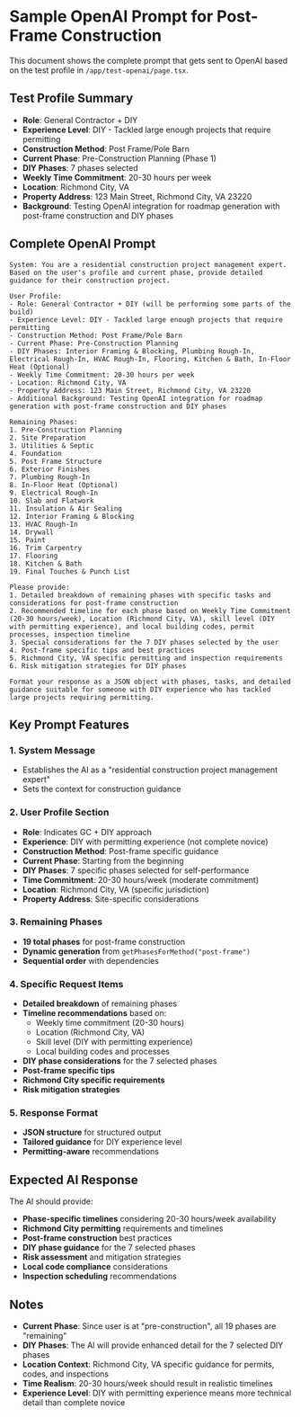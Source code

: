 # Sample OpenAI Prompt for Post-Frame Construction

This document shows the complete prompt that gets sent to OpenAI based on the test profile in `/app/test-openai/page.tsx`.

## Test Profile Summary

- **Role**: General Contractor + DIY
- **Experience Level**: DIY - Tackled large enough projects that require permitting
- **Construction Method**: Post Frame/Pole Barn
- **Current Phase**: Pre-Construction Planning (Phase 1)
- **DIY Phases**: 7 phases selected
- **Weekly Time Commitment**: 20-30 hours per week
- **Location**: Richmond City, VA
- **Property Address**: 123 Main Street, Richmond City, VA 23220
- **Background**: Testing OpenAI integration for roadmap generation with post-frame construction and DIY phases

## Complete OpenAI Prompt

```
System: You are a residential construction project management expert. Based on the user's profile and current phase, provide detailed guidance for their construction project.

User Profile:
- Role: General Contractor + DIY (will be performing some parts of the build)
- Experience Level: DIY - Tackled large enough projects that require permitting
- Construction Method: Post Frame/Pole Barn
- Current Phase: Pre-Construction Planning
- DIY Phases: Interior Framing & Blocking, Plumbing Rough-In, Electrical Rough-In, HVAC Rough-In, Flooring, Kitchen & Bath, In-Floor Heat (Optional)
- Weekly Time Commitment: 20-30 hours per week
- Location: Richmond City, VA
- Property Address: 123 Main Street, Richmond City, VA 23220
- Additional Background: Testing OpenAI integration for roadmap generation with post-frame construction and DIY phases

Remaining Phases:
1. Pre-Construction Planning
2. Site Preparation
3. Utilities & Septic
4. Foundation
5. Post Frame Structure
6. Exterior Finishes
7. Plumbing Rough-In
8. In-Floor Heat (Optional)
9. Electrical Rough-In
10. Slab and Flatwork
11. Insulation & Air Sealing
12. Interior Framing & Blocking
13. HVAC Rough-In
14. Drywall
15. Paint
16. Trim Carpentry
17. Flooring
18. Kitchen & Bath
19. Final Touches & Punch List

Please provide:
1. Detailed breakdown of remaining phases with specific tasks and considerations for post-frame construction
2. Recommended timeline for each phase based on Weekly Time Commitment (20-30 hours/week), Location (Richmond City, VA), skill level (DIY with permitting experience), and local building codes, permit processes, inspection timeline
3. Special considerations for the 7 DIY phases selected by the user
4. Post-frame specific tips and best practices
5. Richmond City, VA specific permitting and inspection requirements
6. Risk mitigation strategies for DIY phases

Format your response as a JSON object with phases, tasks, and detailed guidance suitable for someone with DIY experience who has tackled large projects requiring permitting.
```

## Key Prompt Features

### 1. **System Message**
- Establishes the AI as a "residential construction project management expert"
- Sets the context for construction guidance

### 2. **User Profile Section**
- **Role**: Indicates GC + DIY approach
- **Experience**: DIY with permitting experience (not complete novice)
- **Construction Method**: Post-frame specific guidance
- **Current Phase**: Starting from the beginning
- **DIY Phases**: 7 specific phases selected for self-performance
- **Time Commitment**: 20-30 hours/week (moderate commitment)
- **Location**: Richmond City, VA (specific jurisdiction)
- **Property Address**: Site-specific considerations

### 3. **Remaining Phases**
- **19 total phases** for post-frame construction
- **Dynamic generation** from `getPhasesForMethod("post-frame")`
- **Sequential order** with dependencies

### 4. **Specific Request Items**
- **Detailed breakdown** of remaining phases
- **Timeline recommendations** based on:
  - Weekly time commitment (20-30 hours)
  - Location (Richmond City, VA)
  - Skill level (DIY with permitting experience)
  - Local building codes and processes
- **DIY phase considerations** for the 7 selected phases
- **Post-frame specific tips**
- **Richmond City specific requirements**
- **Risk mitigation strategies**

### 5. **Response Format**
- **JSON structure** for structured output
- **Tailored guidance** for DIY experience level
- **Permitting-aware** recommendations

## Expected AI Response

The AI should provide:
- **Phase-specific timelines** considering 20-30 hours/week availability
- **Richmond City permitting** requirements and timelines
- **Post-frame construction** best practices
- **DIY phase guidance** for the 7 selected phases
- **Risk assessment** and mitigation strategies
- **Local code compliance** considerations
- **Inspection scheduling** recommendations

## Notes

- **Current Phase**: Since user is at "pre-construction", all 19 phases are "remaining"
- **DIY Phases**: The AI will provide enhanced detail for the 7 selected DIY phases
- **Location Context**: Richmond City, VA specific guidance for permits, codes, and inspections
- **Time Realism**: 20-30 hours/week should result in realistic timelines
- **Experience Level**: DIY with permitting experience means more technical detail than complete novice
